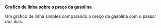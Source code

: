 **Grafico de linha sobre o preço da gasolina**

Um grafico de linha simples comparando o preço da gasolina com o passar dos dias.
